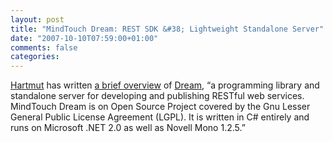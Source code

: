 ```yaml
---
layout: post
title: "MindTouch Dream: REST SDK &#38; Lightweight Standalone Server"
date: "2007-10-10T07:59:00+01:00"
comments: false
categories: 
---
```


<p><a href="/blog/hw">Hartmut</a> has written <a href="http://www.infoq.com/news/2007/10/mindtouch-dream">a brief overview</a> of <a href="http://wiki.opengarden.org/Dream">Dream</a>, &#8220;a programming library and standalone server for developing and publishing RESTful web services. MindTouch Dream is on Open Source Project covered by the Gnu Lesser General Public License Agreement (LGPL). It is written in C# entirely and runs on Microsoft .NET 2.0 as well as Novell Mono 1.2.5.&#8221;</p>


